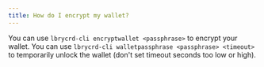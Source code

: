 ```yaml
---
title: How do I encrypt my wallet?
---
```


You can use `lbrycrd-cli encryptwallet <passphrase>` to encrypt your wallet. You can use `lbrycrd-cli walletpassphrase <passphrase> <timeout>` to temporarily unlock the wallet (don't set timeout seconds too low or high).